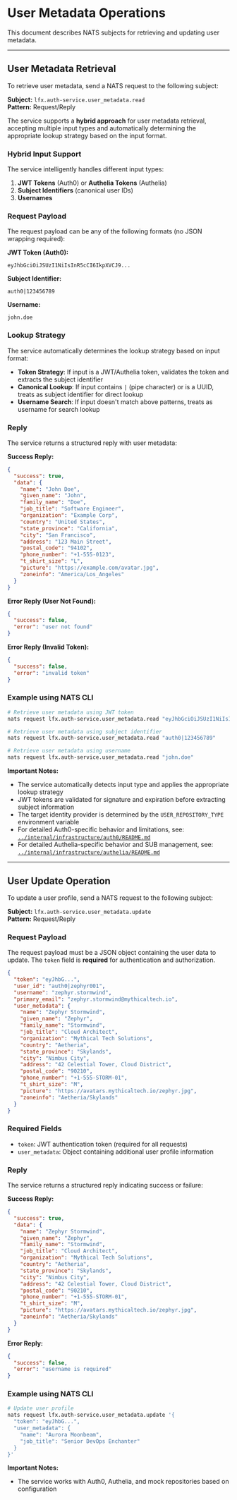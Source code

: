 # User Metadata Operations

This document describes NATS subjects for retrieving and updating user metadata.

---

## User Metadata Retrieval

To retrieve user metadata, send a NATS request to the following subject:

**Subject:** `lfx.auth-service.user_metadata.read`  
**Pattern:** Request/Reply

The service supports a **hybrid approach** for user metadata retrieval, accepting multiple input types and automatically determining the appropriate lookup strategy based on the input format.

### Hybrid Input Support

The service intelligently handles different input types:

1. **JWT Tokens** (Auth0) or **Authelia Tokens** (Authelia)
2. **Subject Identifiers** (canonical user IDs)
3. **Usernames**

### Request Payload

The request payload can be any of the following formats (no JSON wrapping required):

**JWT Token (Auth0):**
```
eyJhbGciOiJSUzI1NiIsInR5cCI6IkpXVCJ9...
```

**Subject Identifier:**
```
auth0|123456789
```

**Username:**
```
john.doe
```

### Lookup Strategy

The service automatically determines the lookup strategy based on input format:

- **Token Strategy**: If input is a JWT/Authelia token, validates the token and extracts the subject identifier
- **Canonical Lookup**: If input contains `|` (pipe character) or is a UUID, treats as subject identifier for direct lookup
- **Username Search**: If input doesn't match above patterns, treats as username for search lookup

### Reply

The service returns a structured reply with user metadata:

**Success Reply:**
```json
{
  "success": true,
  "data": {
    "name": "John Doe",
    "given_name": "John",
    "family_name": "Doe",
    "job_title": "Software Engineer",
    "organization": "Example Corp",
    "country": "United States",
    "state_province": "California",
    "city": "San Francisco",
    "address": "123 Main Street",
    "postal_code": "94102",
    "phone_number": "+1-555-0123",
    "t_shirt_size": "L",
    "picture": "https://example.com/avatar.jpg",
    "zoneinfo": "America/Los_Angeles"
  }
}
```

**Error Reply (User Not Found):**
```json
{
  "success": false,
  "error": "user not found"
}
```

**Error Reply (Invalid Token):**
```json
{
  "success": false,
  "error": "invalid token"
}
```

### Example using NATS CLI

```bash
# Retrieve user metadata using JWT token
nats request lfx.auth-service.user_metadata.read "eyJhbGciOiJSUzI1NiIsInR5cCI6IkpXVCJ9..."

# Retrieve user metadata using subject identifier
nats request lfx.auth-service.user_metadata.read "auth0|123456789"

# Retrieve user metadata using username
nats request lfx.auth-service.user_metadata.read "john.doe"
```

**Important Notes:**
- The service automatically detects input type and applies the appropriate lookup strategy
- JWT tokens are validated for signature and expiration before extracting subject information
- The target identity provider is determined by the `USER_REPOSITORY_TYPE` environment variable
- For detailed Auth0-specific behavior and limitations, see: [`../internal/infrastructure/auth0/README.md`](../internal/infrastructure/auth0/README.md)
- For detailed Authelia-specific behavior and SUB management, see: [`../internal/infrastructure/authelia/README.md`](../internal/infrastructure/authelia/README.md)

---

## User Update Operation

To update a user profile, send a NATS request to the following subject:

**Subject:** `lfx.auth-service.user_metadata.update`  
**Pattern:** Request/Reply

### Request Payload

The request payload must be a JSON object containing the user data to update. The `token` field is **required** for authentication and authorization.

```json
{
  "token": "eyJhbG...",
  "user_id": "auth0|zephyr001",
  "username": "zephyr.stormwind",
  "primary_email": "zephyr.stormwind@mythicaltech.io",
  "user_metadata": {
    "name": "Zephyr Stormwind",
    "given_name": "Zephyr",
    "family_name": "Stormwind",
    "job_title": "Cloud Architect",
    "organization": "Mythical Tech Solutions",
    "country": "Aetheria",
    "state_province": "Skylands",
    "city": "Nimbus City",
    "address": "42 Celestial Tower, Cloud District",
    "postal_code": "90210",
    "phone_number": "+1-555-STORM-01",
    "t_shirt_size": "M",
    "picture": "https://avatars.mythicaltech.io/zephyr.jpg",
    "zoneinfo": "Aetheria/Skylands"
  }
}
```

### Required Fields

- `token`: JWT authentication token (required for all requests)
- `user_metadata`: Object containing additional user profile information

### Reply

The service returns a structured reply indicating success or failure:

**Success Reply:**
```json
{
  "success": true,
  "data": {
    "name": "Zephyr Stormwind",
    "given_name": "Zephyr",
    "family_name": "Stormwind",
    "job_title": "Cloud Architect",
    "organization": "Mythical Tech Solutions",
    "country": "Aetheria",
    "state_province": "Skylands",
    "city": "Nimbus City",
    "address": "42 Celestial Tower, Cloud District",
    "postal_code": "90210",
    "phone_number": "+1-555-STORM-01",
    "t_shirt_size": "M",
    "picture": "https://avatars.mythicaltech.io/zephyr.jpg",
    "zoneinfo": "Aetheria/Skylands"
  }
}
```

**Error Reply:**
```json
{
  "success": false,
  "error": "username is required"
}
```

### Example using NATS CLI

```bash
# Update user profile
nats request lfx.auth-service.user_metadata.update '{
  "token": "eyJhbG...",
  "user_metadata": {
    "name": "Aurora Moonbeam",
    "job_title": "Senior DevOps Enchanter"
  }
}'
```

**Important Notes:**
- The service works with Auth0, Authelia, and mock repositories based on configuration

